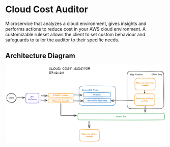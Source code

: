 # Cloud Cost Auditor

Microservice that analyzes a cloud environment, gives insights and performs actions to reduce cost in your AWS cloud environment. A customizable ruleset allows the client to set custom behaviour and safeguards to tailor the auditor to their specific needs.

## Architecture Diagram

![architecture diagram](./architecture-diagrams/latest/high-level-diagram.png)